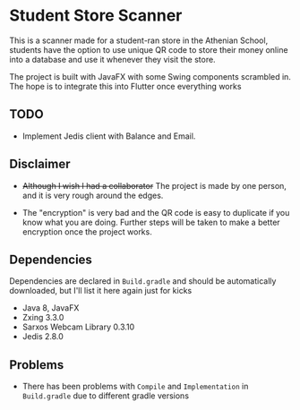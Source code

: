 # Student Store Scanner

This is a scanner made for a student-ran store in the Athenian School, students have the option to use unique QR code to 
store their money online into a database and use it whenever they visit the store. 

The project is built with JavaFX with some Swing components scrambled in. The hope is to integrate this into Flutter once
everything works

## TODO
* Implement Jedis client with Balance and Email.


## Disclaimer

* ~~Although I wish I had a collaborator~~ The project is made by one person, and it is very rough around the edges.

* The "encryption" is very bad and the QR code is easy to duplicate if you know what you are doing. Further steps 
will be taken to make a better encryption once the project works.


## Dependencies

Dependencies are declared in `Build.gradle` and should be automatically downloaded, but I'll list it here again just for kicks

* Java 8, JavaFX
* Zxing 3.3.0 
* Sarxos Webcam Library 0.3.10
* Jedis 2.8.0


## Problems
* There has been problems with ``Compile`` and ``Implementation`` in ``Build.gradle`` due to different gradle versions 